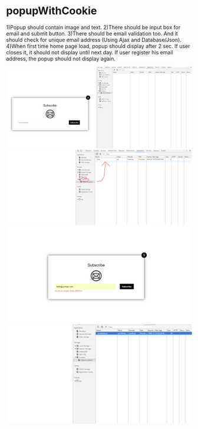 # popupWithCookie
1)Popup should contain image and text. 2)There should be input box for email and submit button.  3)There should be email validation too. And it should check for unique email address (Using Ajax and Database/Json). 4)When first time home page load, popup should display after 2 sec. If user closes it, it should not display until next day. If user register his email address, the popup should not display again.


![Alt Text](https://github.com/poojathakor/popupWithCookie/blob/master/repoimg/1.png)
![Alt Text](https://github.com/poojathakor/popupWithCookie/blob/master/repoimg/2.png)
![Alt Text](https://github.com/poojathakor/popupWithCookie/blob/master/repoimg/3.png)
![Alt Text](https://github.com/poojathakor/popupWithCookie/blob/master/repoimg/4.png)

